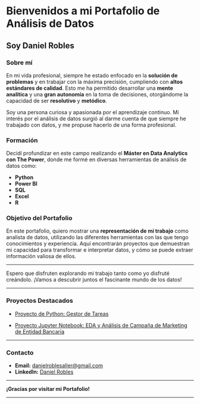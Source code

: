 # Bienvenidos a mi Portafolio de Análisis de Datos

## Soy Daniel Robles

### Sobre mí

En mi vida profesional, siempre he estado enfocado en la **solución de problemas** y en trabajar con la máxima precisión, cumpliendo con **altos estándares de calidad**. Esto me ha permitido desarrollar una **mente analítica** y una **gran autonomía** en la toma de decisiones, otorgándome la capacidad de ser **resolutivo** y **metódico**.

Soy una persona curiosa y apasionada por el aprendizaje continuo. Mi interés por el análisis de datos surgió al darme cuenta de que siempre he trabajado con datos, y me propuse hacerlo de una forma profesional.

### Formación

Decidí profundizar en este campo realizando el **Máster en Data Analytics con The Power**, donde me formé en diversas herramientas de análisis de datos como:

- **Python**
- **Power BI**
- **SQL**
- **Excel**
- **R**

### Objetivo del Portafolio

En este portafolio, quiero mostrar una **representación de mi trabajo** como analista de datos, utilizando las diferentes herramientas con las que tengo conocimientos y experiencia. Aquí encontrarán proyectos que demuestran mi capacidad para transformar e interpretar datos, y cómo se puede extraer información valiosa de ellos.

---

Espero que disfruten explorando mi trabajo tanto como yo disfruté creándolo. ¡Vamos a descubrir juntos el fascinante mundo de los datos!

---

### Proyectos Destacados

- [Proyecto de Python: Gestor de Tareas](
https://github.com/DanielRobles2538/GestorTareas_Python.git)

- [Proyecto Jupyter Notebook: EDA y Análisis de Campaña de Marketing de Entidad Bancaria](https://github.com/DanielRobles2538/AnalisisMarketing_Python)
<!---
- [Proyecto 1: Análisis de Ventas](enlace-al-proyecto)
- [Proyecto 2: Predicción de Tendencias](enlace-al-proyecto)
- [Proyecto 3: Visualización de Datos con Power BI](enlace-al-proyecto)
--->

---
### Contacto

<!--- Si tienes alguna pregunta o deseas colaborar en algún proyecto, no dudes en contactarme: --->

- **Email:** [danielroblesaller@gmail.com](mailto:danielroblesaller@gmail.com)
- **LinkedIn:** [Daniel Robles](https://www.linkedin.com/in/danielroblesaller)
  
---

**¡Gracias por visitar mi Portafolio!**

---
<!---
https://github.com/DanielRobles2538/GestorTareas_Python.git
DanielRobles2538/DanielRobles2538 is a ✨ special ✨ repository because its `README.md` (this file) appears on your GitHub profile.
You can click the Preview link to take a look at your changes.
--->

